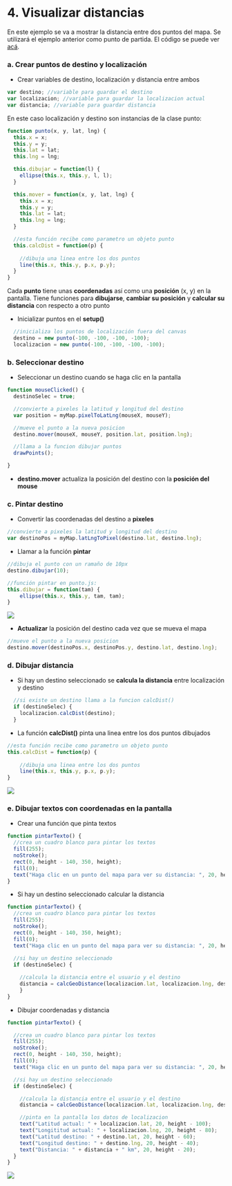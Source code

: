 # 4. Visualizar distancias

En este ejemplo se va a mostrar la distancia entre dos puntos del mapa. Se utilizará el ejemplo anterior como punto de partida. El código se puede ver [acá](https://editor.p5js.org/laurajunco/sketches/BkgWGKfsX)​​​.

### a. Crear puntos de destino y localización

* Crear variables de destino, localización y distancia entre ambos

```javascript
var destino; //variable para guardar el destino
var localizacion; //variable para guardar la localizacion actual
var distancia; //variable para guardar distancia
```

En este caso localización y destino son instancias de la clase punto: 

```javascript
function punto(x, y, lat, lng) {
  this.x = x;
  this.y = y;
  this.lat = lat;
  this.lng = lng;

  this.dibujar = function(l) {
    ellipse(this.x, this.y, l, l);
  }

  this.mover = function(x, y, lat, lng) {
    this.x = x;
    this.y = y;
    this.lat = lat;
    this.lng = lng;
  }

  //esta función recibe como parametro un objeto punto
  this.calcDist = function(p) {
    
    //dibuja una linea entre los dos puntos
    line(this.x, this.y, p.x, p.y);
  }
}
```

Cada **punto** tiene unas **coordenadas** así como una **posición** \(x, y\) en la pantalla. Tiene funciones para **dibujarse**, **cambiar su posición** y **calcular su distancia** con respecto a otro punto

* Inicializar puntos en el **setup\(\)**

```javascript
  //inicializa los puntos de localización fuera del canvas
  destino = new punto(-100, -100, -100, -100);
  localizacion = new punto(-100, -100, -100, -100);
```

### b. Seleccionar destino

* Seleccionar un destino cuando se haga clic en la pantalla

```javascript
function mouseClicked() {
  destinoSelec = true;

  //convierte a pixeles la latitud y longitud del destino
  var position = myMap.pixelToLatLng(mouseX, mouseY);

  //mueve el punto a la nueva posicion
  destino.mover(mouseX, mouseY, position.lat, position.lng);

  //llama a la funcion dibujar puntos
  drawPoints();

}
```

* **destino.mover** actualiza la posición del destino con la **posición del mouse**

### c. Pintar destino

* Convertir las coordenadas del destino a **pixeles**

```javascript
//convierte a pixeles la latitud y longitud del destino
var destinoPos = myMap.latLngToPixel(destino.lat, destino.lng);
```

* Llamar a la función **pintar**

```javascript
//dibuja el punto con un ramaño de 10px
destino.dibujar(10);
```

```javascript
//función pintar en punto.js:
this.dibujar = function(tam) {
    ellipse(this.x, this.y, tam, tam);
}
```

![](../../.gitbook/assets/captura-de-pantalla-2018-10-21-a-las-4.18.40-p.m..png)

* **Actualizar** la posición del destino cada vez que se mueva el mapa

```javascript
//mueve el punto a la nueva posicion
destino.mover(destinoPos.x, destinoPos.y, destino.lat, destino.lng);
```

### d. Dibujar distancia

* Si hay un destino seleccionado se **calcula la distancia** entre localización y destino

```javascript
  //si existe un destino llama a la funcion calcDist()
  if (destinoSelec) {
    localizacion.calcDist(destino);
  }
```

* La función **calcDist\(\)** pinta una linea entre los dos puntos dibujados

```javascript
//esta función recibe como parametro un objeto punto
this.calcDist = function(p) {
       
    //dibuja una linea entre los dos puntos
    line(this.x, this.y, p.x, p.y);
}
```

![](../../.gitbook/assets/captura-de-pantalla-2018-10-21-a-las-4.17.19-p.m..png)

### e. Dibujar textos con coordenadas en la pantalla

* Crear una función que pinta textos

```javascript
function pintarTexto() {
  //crea un cuadro blanco para pintar los textos
  fill(255);
  noStroke();
  rect(0, height - 140, 350, height);
  fill(0);
  text("Haga clic en un punto del mapa para ver su distancia: ", 20, height - 120);
}
```

* Si hay un destino seleccionado calcular la distancia

```javascript
function pintarTexto() {
  //crea un cuadro blanco para pintar los textos
  fill(255);
  noStroke();
  rect(0, height - 140, 350, height);
  fill(0);
  text("Haga clic en un punto del mapa para ver su distancia: ", 20, height - 120);
  
  //si hay un destino seleccionado
  if (destinoSelec) {

    //calcula la distancia entre el usuario y el destino
    distancia = calcGeoDistance(localizacion.lat, localizacion.lng, destino.lat, destino.lng, 'km')
    }
}
```

* Dibujar coordenadas y distancia

```javascript
function pintarTexto() {

  //crea un cuadro blanco para pintar los textos
  fill(255);
  noStroke();
  rect(0, height - 140, 350, height);
  fill(0);
  text("Haga clic en un punto del mapa para ver su distancia: ", 20, height - 120);

  //si hay un destino seleccionado
  if (destinoSelec) {

    //calcula la distancia entre el usuario y el destino
    distancia = calcGeoDistance(localizacion.lat, localizacion.lng, destino.lat, destino.lng, 'km')

    //pinta en la pantalla los datos de localizacion
    text("Latitud actual: " + localizacion.lat, 20, height - 100);
    text("Longititud actual: " + localizacion.lng, 20, height - 80);
    text("Latitud destino: " + destino.lat, 20, height - 60);
    text("Longitud destino: " + destino.lng, 20, height - 40);
    text("Distancia: " + distancia + " km", 20, height - 20);
  }
}

```

![](../../.gitbook/assets/captura-de-pantalla-2018-10-21-a-las-4.23.21-p.m..png)

